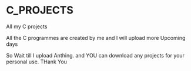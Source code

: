 # C_PROJECTS
All my C projects

All the C programmes are created by me and I will upload more Upcoming days

So Wait till I upload Anthing.
and YOU can download any projects for your personal use.
THank You
